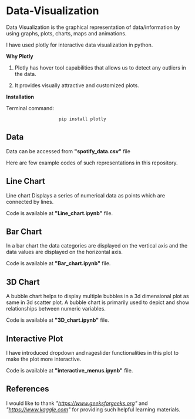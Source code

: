 # Data-Visualization
Data Visualization is the graphical representation of data/information by using graphs, plots, charts, maps and animations.

I have used plotly for interactive data visualization in python. 

**Why Plotly**

1. Plotly has hover tool capabilities that allows us to detect any outliers in the data.

2. It provides visually attractive and customized plots.

**Installation**

Terminal command:

                        pip install plotly

## Data
Data can be accessed from **"spotify_data.csv"** file

Here are few example codes of such representations in this repository.

## Line Chart 

 Line chart Displays a series of numerical data as points which are connected by lines.

 Code is available at **"Line_chart.ipynb"** file.

## Bar Chart

In a bar chart the data categories are displayed on the vertical axis and the data values are displayed on the horizontal axis.

Code is available at **"Bar_chart.ipynb"** file.

## 3D Chart
A bubble chart helps to display multiple bubbles in a 3d dimensional plot as same in 3d scatter plot. A bubble chart is primarily used to depict and show relationships between numeric variables.

Code is available at **"3D_chart.ipynb"** file.

## Interactive Plot
I have introduced dropdown and rageslider functionalities in this plot to make the plot more interactive.

Code is available at **"interactive_menus.ipynb"** file.


## References

I would like to thank *"https://www.geeksforgeeks.org"* and *"https://www.kaggle.com"* for providing such helpful learning materials.
